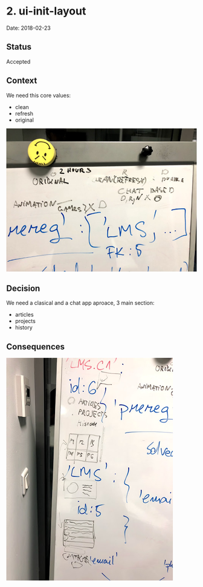 # 2. ui-init-layout

Date: 2018-02-23

## Status

Accepted

## Context
We need this core values:

* clean
* refresh
* original

![core_values architecture][core_values]

[core_values]: img/core_values.jpg

## Decision

We need a clasical and a chat app aproace, 3 main section: 

* articles
* projects
* history 

## Consequences
![basic_layout architecture][basic_layout]

[basic_layout]: img/basic_layout.jpg

